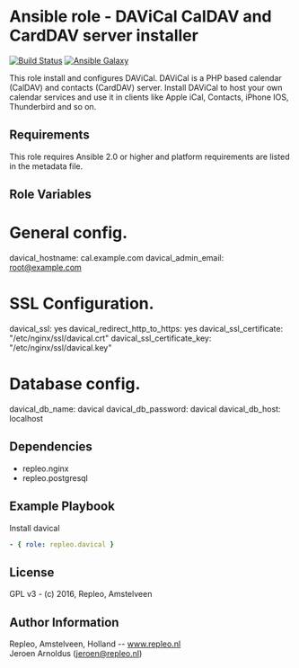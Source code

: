 Ansible role - DAViCal CalDAV and CardDAV server installer
=====

[![Build Status](https://travis-ci.org/repleo/ansible-role-davical.svg?branch=master)](https://travis-ci.org/repleo/ansible-role-davical)
[![Ansible Galaxy](http://img.shields.io/badge/galaxy-repleo.davical-660198.svg?style=flat)](https://galaxy.ansible.com/repleo/davical)

This role install and configures DAViCal. DAViCal is a PHP based calendar (CalDAV) and contacts (CardDAV) server. Install DAViCal to host your own calendar services and use it in clients like Apple iCal, Contacts, iPhone IOS, Thunderbird and so on.

Requirements
------------

This role requires Ansible 2.0 or higher and platform requirements are listed in the metadata file.

Role Variables
--------------

   # General config.
   davical_hostname: cal.example.com
   davical_admin_email: root@example.com

   # SSL Configuration.
   davical_ssl: yes
   davical_redirect_http_to_https: yes
   davical_ssl_certificate: "/etc/nginx/ssl/davical.crt"
   davical_ssl_certificate_key: "/etc/nginx/ssl/davical.key"

   # Database config.
   davical_db_name: davical
   davical_db_password: davical
   davical_db_host: localhost

Dependencies
------------

- repleo.nginx
- repleo.postgresql

Example Playbook
----------------

Install davical
```yaml
- { role: repleo.davical }
```


License
-------

GPL v3 - (c) 2016, Repleo, Amstelveen

Author Information
------------------

Repleo, Amstelveen, Holland -- www.repleo.nl  
Jeroen Arnoldus (jeroen@repleo.nl)


